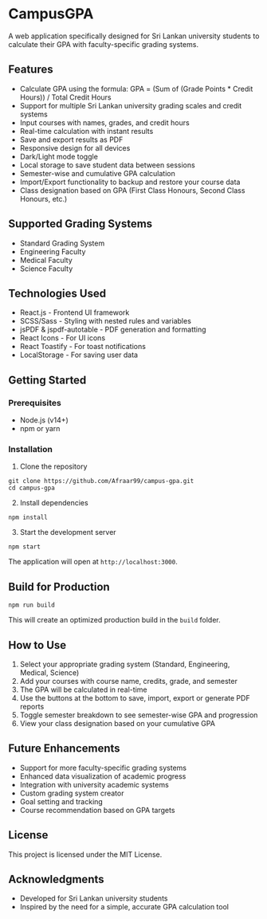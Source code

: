 # CampusGPA

A web application specifically designed for Sri Lankan university students to calculate their GPA with faculty-specific grading systems.

## Features

- Calculate GPA using the formula: GPA = (Sum of (Grade Points \* Credit Hours)) / Total Credit Hours
- Support for multiple Sri Lankan university grading scales and credit systems
- Input courses with names, grades, and credit hours
- Real-time calculation with instant results
- Save and export results as PDF
- Responsive design for all devices
- Dark/Light mode toggle
- Local storage to save student data between sessions
- Semester-wise and cumulative GPA calculation
- Import/Export functionality to backup and restore your course data
- Class designation based on GPA (First Class Honours, Second Class Honours, etc.)

## Supported Grading Systems

- Standard Grading System
- Engineering Faculty
- Medical Faculty
- Science Faculty

## Technologies Used

- React.js - Frontend UI framework
- SCSS/Sass - Styling with nested rules and variables
- jsPDF & jspdf-autotable - PDF generation and formatting
- React Icons - For UI icons
- React Toastify - For toast notifications
- LocalStorage - For saving user data

## Getting Started

### Prerequisites

- Node.js (v14+)
- npm or yarn

### Installation

1. Clone the repository

```
git clone https://github.com/Afraar99/campus-gpa.git
cd campus-gpa
```

2. Install dependencies

```
npm install
```

3. Start the development server

```
npm start
```

The application will open at `http://localhost:3000`.

## Build for Production

```
npm run build
```

This will create an optimized production build in the `build` folder.

## How to Use

1. Select your appropriate grading system (Standard, Engineering, Medical, Science)
2. Add your courses with course name, credits, grade, and semester
3. The GPA will be calculated in real-time
4. Use the buttons at the bottom to save, import, export or generate PDF reports
5. Toggle semester breakdown to see semester-wise GPA and progression
6. View your class designation based on your cumulative GPA

## Future Enhancements

- Support for more faculty-specific grading systems
- Enhanced data visualization of academic progress
- Integration with university academic systems
- Custom grading system creator
- Goal setting and tracking
- Course recommendation based on GPA targets

## License

This project is licensed under the MIT License.

## Acknowledgments

- Developed for Sri Lankan university students
- Inspired by the need for a simple, accurate GPA calculation tool
